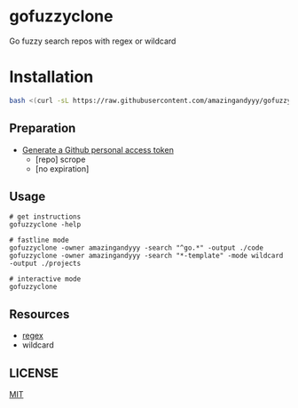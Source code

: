 # gofuzzyclone

Go fuzzy search repos with regex or wildcard

# Installation

```sh
bash <(curl -sL https://raw.githubusercontent.com/amazingandyyy/gofuzzyclone/main/scripts/install.sh)
```

## Preparation

- [Generate a Github personal access token](https://github.com/settings/tokens/new?scopes=repo&description=gofuzzyclone-cli)
  - [repo] scrope
  - [no expiration]

## Usage

```
# get instructions
gofuzzyclone -help

# fastline mode
gofuzzyclone -owner amazingandyyy -search "^go.*" -output ./code
gofuzzyclone -owner amazingandyyy -search "*-template" -mode wildcard -output ./projects

# interactive mode
gofuzzyclone
```

## Resources

- [regex](http://regex101.com)
- wildcard

## LICENSE

[MIT](./LICENSE)
